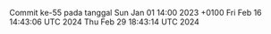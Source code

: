 Commit ke-55 pada tanggal Sun Jan 01 14:00 2023 +0100
Fri Feb 16 14:43:06 UTC 2024
Thu Feb 29 18:43:14 UTC 2024
